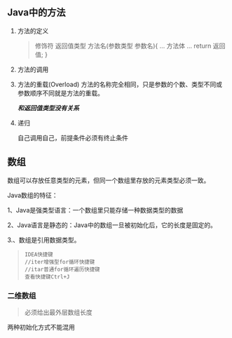 ## Java中的方法

1. 方法的定义

   > 修饰符 返回值类型 方法名(参数类型 参数名){
   > ...
   > 方法体
   > ...
   > return 返回值;
   > }

2. 方法的调用

3. 方法的重载(Overload)
   方法的名称完全相同，只是参数的个数、类型不同或参数顺序不同就是方法的重载。

   ***和返回值类型没有关系***

4. 递归

   自己调用自己，前提条件必须有终止条件

## 数组

数组可以存放任意类型的元素，但同一个数组里存放的元素类型必须一致。

Java数组的特征：

1、Java是强类型语言：一个数组里只能存储一种数据类型的数据

2、Java语言是静态的：Java中的数组一旦被初始化后，它的长度是固定的。

3.、数组是引用数据类型。

> ```
> IDEA快捷键
> //iter增强型for循环快捷键
> //itar普通for循环遍历快捷键
> 查看快捷键Ctrl+J
> ```

### 二维数组

> 必须给出最外层数组长度

两种初始化方式不能混用
